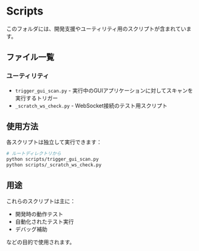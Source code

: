 # Scripts

このフォルダには、開発支援やユーティリティ用のスクリプトが含まれています。

## ファイル一覧

### ユーティリティ
- `trigger_gui_scan.py` - 実行中のGUIアプリケーションに対してスキャンを実行するトリガー
- `_scratch_ws_check.py` - WebSocket接続のテスト用スクリプト

## 使用方法

各スクリプトは独立して実行できます：

```bash
# ルートディレクトリから
python scripts/trigger_gui_scan.py
python scripts/_scratch_ws_check.py
```

## 用途

これらのスクリプトは主に：
- 開発時の動作テスト
- 自動化されたテスト実行
- デバッグ補助

などの目的で使用されます。